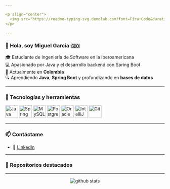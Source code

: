 ```yaml
---

<p align="center">
  <img src="https://readme-typing-svg.demolab.com?font=Fira+Code&duration=3000&pause=1000&color=00FFC0&background=00FFC000&center=true&vCenter=true&width=435&lines=Soy+Miguel+Garcia;Estudiante+de+Ingenier%C3%ADa+de+Software;Apasionado+por+Java+y+el+desarrollo+backend+con+Spring+Boot+)](https://git.io/typing-svg"/>
</p>

---
```


### 👋 Hola, soy Miguel Garcia 🇨🇴

🎓 Estudiante de Ingeniería de Software en la Iberoamericana  
💻 Apasionado por Java y el desarrollo backend con Spring Boot  
📍 Actualmente en **Colombia**  
🔍 Aprendiendo **Java**, **Spring Boot** y profundizando en **bases de datos**  

---

### 🧰 Tecnologías y herramientas
<p align="left">
  <img src="https://cdn.jsdelivr.net/gh/devicons/devicon/icons/java/java-original.svg" width="40" height="40" alt="Java"/>
  <img src="https://cdn.jsdelivr.net/gh/devicons/devicon/icons/spring/spring-original.svg" width="40" height="40" alt="Spring Boot"/>
  <img src="https://cdn.jsdelivr.net/gh/devicons/devicon/icons/mysql/mysql-original.svg" width="40" height="40" alt="MySQL"/>
  <img src="https://cdn.jsdelivr.net/gh/devicons/devicon/icons/postgresql/postgresql-original.svg" width="40" height="40" alt="PostgreSQL"/>
  <img src="https://cdn.jsdelivr.net/gh/devicons/devicon/icons/oracle/oracle-original.svg" width="40" height="40" alt="Oracle DB"/>
  <img src="https://cdn.jsdelivr.net/gh/devicons/devicon/icons/intellij/intellij-original.svg" width="40" height="40" alt="IntelliJ"/>
  <img src="https://cdn.jsdelivr.net/gh/devicons/devicon/icons/git/git-original.svg" width="40" height="40" alt="Git"/>
</p>

---

### 📫 Contáctame
- 💼 [LinkedIn](https://www.linkedin.com/in/miguel-angel-bautista-garcia-705127187/)

---

### 📂 Repositorios destacados
<!-- Aquí se listan automáticamente tus proyectos públicos en GitHub -->

---

<p align="center">
  <img src="https://github-readme-stats.vercel.app/api?username=MiguelGarciaCol&show_icons=true&theme=radical" alt="github stats"/>
</p>



